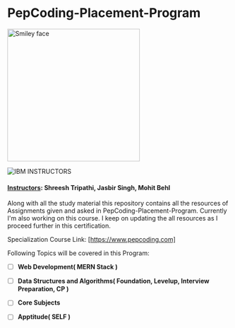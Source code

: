 # PepCoding-Placement-Program
<img src="https://www.pepcoding.com/images/logo.png" alt="Smiley face" height="300" width="300">

![IBM](http://i.imgur.com/Qktqnu1.png) INSTRUCTORS
#### <u>Instructors</u>: Shreesh Tripathi, Jasbir Singh, Mohit Behl
Along with all the study material this repository contains all the resources of Assignments given and asked in PepCoding-Placement-Program.
Currently I'm also working on this course. I keep on updating the all resources as I proceed further in this certification.

Specialization Course Link: [https://www.pepcoding.com]

Following Topics will be covered in this Program:

- [ ] __Web Development( MERN Stack )__

- [ ] __Data Structures and Algorithms( Foundation, Levelup, Interview Preparation, CP )__

- [ ] __Core Subjects__ 

- [ ] __Apptitude( SELF )__ 
